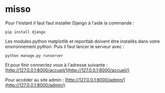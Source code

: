 # misso

Pour l'instant il faut faut installer Django à l'aide la commande :
```
pip install django
```
Les modules python  matplotlib et reportlab doivent être installés dans votre environnement python.
Puis il faut lancer le serveur avec :
```
python manage.py runserver
```

Et pour finir connectez vous à l'adresse suivante :
[http://127.0.0.1:8000/accueil/](http://127.0.0.1:8000/accueil/)

Pour accéder au site admin :
[http://127.0.0.1:8000/admin/](http://127.0.0.1:8000/admin/)
